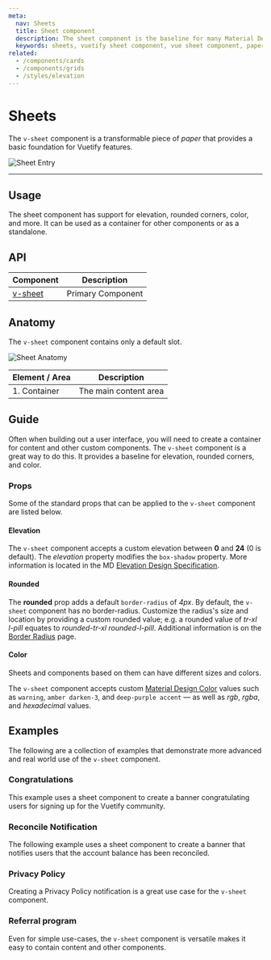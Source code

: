 ```yaml
---
meta:
  nav: Sheets
  title: Sheet component
  description: The sheet component is the baseline for many Material Design implementations used in Vuetify.
  keywords: sheets, vuetify sheet component, vue sheet component, paper, material design paper, material design sheets
related:
  - /components/cards
  - /components/grids
  - /styles/elevation
---
```


# Sheets

The `v-sheet` component is a transformable piece of _paper_ that provides a basic foundation for Vuetify features.

![Sheet Entry](https://cdn.vuetifyjs.com/docs/images/components/v-sheet/v-sheet-entry.png)

----

## Usage

The sheet component has support for elevation, rounded corners, color, and more. It can be used as a container for other components or as a standalone.

<usage name="v-sheet" />

<entry />

## API

| Component | Description |
| - | - |
| [v-sheet](/api/v-sheet/) | Primary Component |

<api-inline hide-links />

## Anatomy

The `v-sheet` component contains only a default slot.

![Sheet Anatomy](https://cdn.vuetifyjs.com/docs/images/components/v-sheet/v-sheet-anatomy.png)

| Element / Area | Description |
| - | - |
| 1. Container | The main content area |

## Guide

Often when building out a user interface, you will need to create a container for content and other custom components. The `v-sheet` component is a great way to do this. It provides a baseline for elevation, rounded corners, and color.

### Props

Some of the standard props that can be applied to the `v-sheet` component are listed below.

#### Elevation

The `v-sheet` component accepts a custom elevation between **0** and **24** (0 is default). The _elevation_ property modifies the `box-shadow` property. More information is located in the MD [Elevation Design Specification](https://material.io/design/environment/elevation.html).

<example file="v-sheet/prop-elevation" />

#### Rounded

The **rounded** prop adds a default `border-radius` of _4px_. By default, the `v-sheet` component has no border-radius. Customize the radius's size and location by providing a custom rounded value; e.g. a rounded value of _tr-xl l-pill_ equates to _rounded-tr-xl rounded-l-pill_. Additional information is on the [Border Radius](/styles/border-radius/) page.

<example file="v-sheet/prop-rounded" />

#### Color

Sheets and components based on them can have different sizes and colors.

The `v-sheet` component accepts custom [Material Design Color](/styles/colors/) values such as `warning`, `amber darken-3`, and `deep-purple accent` — as well as _rgb_, _rgba_, and _hexadecimal_ values.

<example file="v-sheet/prop-color" />

## Examples

The following are a collection of examples that demonstrate more advanced and real world use of the `v-sheet` component.

### Congratulations

This example uses a sheet component to create a banner congratulating users for signing up for the Vuetify community.

<example file="v-sheet/misc-congratulations" />

### Reconcile Notification

The following example uses a sheet component to create a banner that notifies users that the account balance has been reconciled.

<example file="v-sheet/misc-reconcile" />

### Privacy Policy

Creating a Privacy Policy notification is a great use case for the `v-sheet` component.

<example file="v-sheet/misc-privacy-policy" />

### Referral program

Even for simple use-cases, the `v-sheet` component is versatile makes it easy to contain content and other components.

<example file="v-sheet/misc-referral-program" />
